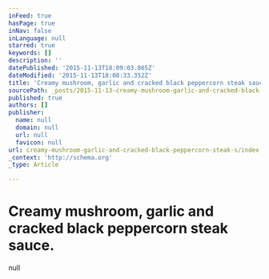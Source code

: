 ```yaml
---
inFeed: true
hasPage: true
inNav: false
inLanguage: null
starred: true
keywords: []
description: ''
datePublished: '2015-11-13T18:09:03.865Z'
dateModified: '2015-11-13T18:08:33.352Z'
title: 'Creamy mushroom, garlic and cracked black peppercorn steak sauce.'
sourcePath: _posts/2015-11-13-creamy-mushroom-garlic-and-cracked-black-peppercorn-steak-s.md
published: true
authors: []
publisher:
  name: null
  domain: null
  url: null
  favicon: null
url: creamy-mushroom-garlic-and-cracked-black-peppercorn-steak-s/index.html
_context: 'http://schema.org'
_type: Article

---
```

# Creamy mushroom, garlic and cracked black peppercorn steak sauce.
null